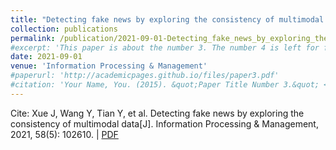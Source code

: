 ```yaml
---
title: "Detecting fake news by exploring the consistency of multimodal data"
collection: publications
permalink: /publication/2021-09-01-Detecting_fake_news_by_exploring_the_consistency_of_multimodal_data
#excerpt: 'This paper is about the number 3. The number 4 is left for future work.'
date: 2021-09-01
venue: 'Information Processing & Management'
#paperurl: 'http://academicpages.github.io/files/paper3.pdf'
#citation: 'Your Name, You. (2015). &quot;Paper Title Number 3.&quot; <i>Journal 1</i>. 1(3).'
---
```


Cite: Xue J, Wang Y, Tian Y, et al. Detecting fake news by exploring the consistency of multimodal data[J]. Information Processing & Management, 2021, 58(5): 102610.  \| [PDF](http://shibo2.github.io/files/2021-09-01-Detecting_fake_news_by_exploring_the_consistency_of_multimodal_data.pdf)
